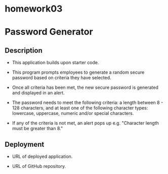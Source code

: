 # homework03 
# Password Generator

## Description

* This application builds upon starter code. 

* This program prompts employees to generate a random secure password based on criteria they have selected.

* Once all criteria has been met, the new secure password is generated and displayed in an alert.

* The password needs to meet the following criteria: a length between 8 - 128 characters, and at least one of the following character types: lowercase, uppercase, numeric and/or special characters. 

* If any of the criteria is not met, an alert pops up e.g. "Character length must be greater than 8."

## Deployment

* URL of deployed application. 

* URL of GitHub repository.